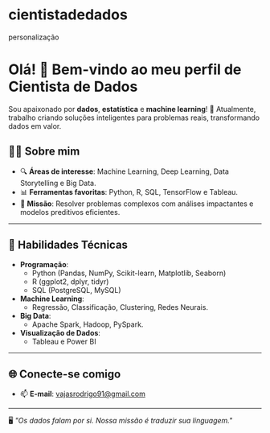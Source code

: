 # cientistadedados
personalização
# Olá! 👋 Bem-vindo ao meu perfil de Cientista de Dados

Sou apaixonado por **dados**, **estatística** e **machine learning**! 🚀 Atualmente, trabalho criando soluções inteligentes para problemas reais, transformando dados em valor.

## 🧑‍💻 Sobre mim
- 🔍 **Áreas de interesse**: Machine Learning, Deep Learning, Data Storytelling e Big Data.
- 📊 **Ferramentas favoritas**: Python, R, SQL, TensorFlow e Tableau.
- 🌟 **Missão**: Resolver problemas complexos com análises impactantes e modelos preditivos eficientes.

---

## 🔧 Habilidades Técnicas

- **Programação**:
  - Python (Pandas, NumPy, Scikit-learn, Matplotlib, Seaborn)
  - R (ggplot2, dplyr, tidyr)
  - SQL (PostgreSQL, MySQL)
- **Machine Learning**:
  - Regressão, Classificação, Clustering, Redes Neurais.
- **Big Data**:
  - Apache Spark, Hadoop, PySpark.
- **Visualização de Dados**:
  - Tableau e Power BI

---

## 🌐 Conecte-se comigo
- 📫 **E-mail**: vajasrodrigo91@gmail.com

---

🖥️ *"Os dados falam por si. Nossa missão é traduzir sua linguagem."*
